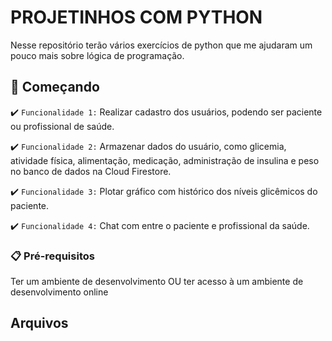 # PROJETINHOS COM PYTHON

Nesse repositório terão vários exercícios de python que me ajudaram um pouco mais sobre lógica de programação. 

## 🚀 Começando

:heavy_check_mark: `Funcionalidade 1:` Realizar cadastro dos usuários, podendo ser paciente ou profissional de saúde.

:heavy_check_mark: `Funcionalidade 2:` Armazenar dados do usuário, como glicemia, atividade física, alimentação, medicação, administração de insulina e peso no banco de dados na Cloud Firestore.

:heavy_check_mark: `Funcionalidade 3:` Plotar gráfico com histórico dos níveis glicêmicos do paciente.

:heavy_check_mark: `Funcionalidade 4:` Chat com entre o paciente e profissional da saúde.

### 📋 Pré-requisitos

Ter um ambiente de desenvolvimento OU ter acesso à um ambiente de desenvolvimento online

## Arquivos

